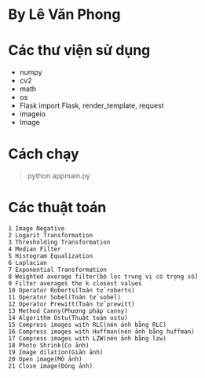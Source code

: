 


# By Lê Văn Phong

# Các thư viện sử dụng
- numpy
- cv2
- math
- os
- Flask import Flask, render_template, request
- imageio
- Image
# Cách chạy
> python appmain.py
# Các thuật toán 
    1 Image Negative 
    2 Logarit Transformation
    3 Thresholding Transformation
    4 Median Filter
    5 Histogram Equalization
    6 Laplacian
    7 Exponential Transformation
    8 Weighted average filter(bộ lọc trung vị có trọng số)
    9 Filter averages the k closest values
    10 Operator Roberts(Toán tử roberts)
    11 Operator Sobel(Toán tử sobel)
    12 Operator Prewitt(Toán tử prewitt)
    13 Method Canny(Phương pháp canny)
    14 Algorithm Ostu(Thuật toán ostu)
    15 Compress images with RLC(nén ảnh bằng RLC)
    16 Compress images with Huffman(nén ảnh bằng huffman)
    17 Compress images with LZW(nén ảnh bằng lzw)
    18 Photo Shrink(Co ảnh)
    19 Image dilation(Giãn ảnh)
    20 Open image(Mở ảnh)
    21 Close image(Đóng ảnh)
